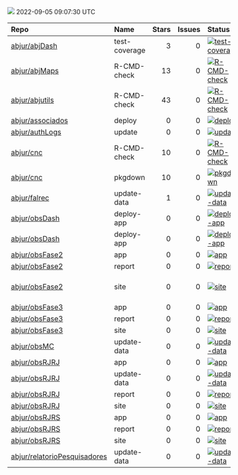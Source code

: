 ![](https://github.com/abjur/abjStatus/workflows/Render%20Status/badge.svg)
2022-09-05 09:07:30 UTC

| Repo                                                                            | Name          |  Stars|  Issues| Status                                                                                                                                                                     | Commit                                                                                                                                                                                       |
|:--------------------------------------------------------------------------------|:--------------|------:|-------:|:---------------------------------------------------------------------------------------------------------------------------------------------------------------------------|:---------------------------------------------------------------------------------------------------------------------------------------------------------------------------------------------|
| [abjur/abjDash](https://github.com/abjur/abjDash)                               | test-coverage |      3|       0| [![test-coverage](https://github.com/abjur/abjDash/workflows/test-coverage/badge.svg)](https://github.com/abjur/abjDash/actions/runs/1930316364)                           | <a href="https://github.com/abjur/abjDash/commit/2057105d2bfba6de4fdcb092897c1b309047fa91" title="Tira teste custom_lab">205710</a>                                                          |
| [abjur/abjMaps](https://github.com/abjur/abjMaps)                               | R-CMD-check   |     13|       0| [![R-CMD-check](https://github.com/abjur/abjMaps/workflows/R-CMD-check/badge.svg)](https://github.com/abjur/abjMaps/actions/runs/541182161)                                | <a href="https://github.com/abjur/abjMaps/commit/dd81683803861ac9692c637afd2bc07873daa9eb" title="build_site">dd8168</a>                                                                     |
| [abjur/abjutils](https://github.com/abjur/abjutils)                             | R-CMD-check   |     43|       0| [![R-CMD-check](https://github.com/abjur/abjutils/workflows/R-CMD-check/badge.svg)](https://github.com/abjur/abjutils/actions/runs/1779645783)                             | <a href="https://github.com/abjur/abjutils/commit/3f210f8e2567d4cd92a4b2300bc0692e5c55b920" title="Bump version">3f210f</a>                                                                  |
| [abjur/associados](https://github.com/abjur/associados)                         | deploy        |      0|       0| [![deploy](https://github.com/abjur/associados/workflows/deploy/badge.svg)](https://github.com/abjur/associados/actions/runs/1989734689)                                   | <a href="https://github.com/abjur/associados/commit/d136b44890fe809559c8cb45f4cfc69db8b1ec50" title="Merge pull request #1 from abjur/levantamentos">d136b4</a>                              |
| [abjur/authLogs](https://github.com/abjur/authLogs)                             | update        |      0|       0| [![update](https://github.com/abjur/authLogs/workflows/update/badge.svg)](https://github.com/abjur/authLogs/actions/runs/2990505706)                                       | <a href="https://github.com/abjur/authLogs/commit/de5ce58ceaa7150ac52cf17b45b9df71b628ec65" title="Update data">de5ce5</a>                                                                   |
| [abjur/cnc](https://github.com/abjur/cnc)                                       | R-CMD-check   |     10|       0| [![R-CMD-check](https://github.com/abjur/cnc/workflows/R-CMD-check/badge.svg)](https://github.com/abjur/cnc/actions/runs/2665598388)                                       | <a href="https://github.com/abjur/cnc/commit/6262db71b46c86696e2ed9134ef2eeddd0a28b64" title="extra pkg pkgdown">6262db</a>                                                                  |
| [abjur/cnc](https://github.com/abjur/cnc)                                       | pkgdown       |     10|       0| [![pkgdown](https://github.com/abjur/cnc/workflows/pkgdown/badge.svg)](https://github.com/abjur/cnc/actions/runs/2665598386)                                               | <a href="https://github.com/abjur/cnc/commit/6262db71b46c86696e2ed9134ef2eeddd0a28b64" title="extra pkg pkgdown">6262db</a>                                                                  |
| [abjur/falrec](https://github.com/abjur/falrec)                                 | update-data   |      1|       0| [![update-data](https://github.com/abjur/falrec/workflows/update-data/badge.svg)](https://github.com/abjur/falrec/actions/runs/2987022202)                                 | <a href="https://github.com/abjur/falrec/commit/11bec6ec468b09397aff2aa10d31cbc1863f5566" title="Update data">11bec6</a>                                                                     |
| [abjur/obsDash](https://github.com/abjur/obsDash)                               | deploy-app    |      0|       0| [![deploy-app](https://github.com/abjur/obsDash/workflows/deploy-app/badge.svg)](https://github.com/abjur/obsDash/actions/runs/2989046753)                                 | <a href="https://github.com/abjur/obsDash/commit/8cb0c07095f0606e3bf0fbc8038a9199ec0133f8" title="atualiza MC">8cb0c0</a>                                                                    |
| [abjur/obsDash](https://github.com/abjur/obsDash)                               | deploy-app    |      0|       0| [![deploy-app](https://github.com/abjur/obsDash/workflows/deploy-app/badge.svg)](https://github.com/abjur/obsDash/actions/runs/2054787464)                                 | <a href="https://github.com/abjur/obsDash/commit/8617e11ecf2742d7a92bcb480f540a989251ef9b" title="testando tirar o markdown daqui">8617e1</a>                                                |
| [abjur/obsFase2](https://github.com/abjur/obsFase2)                             | app           |      0|       0| [![app](https://github.com/abjur/obsFase2/workflows/app/badge.svg)](https://github.com/abjur/obsFase2/actions/runs/2652390783)                                             | <a href="https://github.com/abjur/obsFase2/commit/958d977b5a4a90c6806d3981567b8bed8a63a2a7" title="update app link and remove auth0">958d97</a>                                              |
| [abjur/obsFase2](https://github.com/abjur/obsFase2)                             | report        |      0|       0| [![report](https://github.com/abjur/obsFase2/workflows/report/badge.svg)](https://github.com/abjur/obsFase2/actions/runs/2652377724)                                       | <a href="https://github.com/abjur/obsFase2/commit/80f043668ab720ac97f5702c0ae070314d6303f8" title="pacote de dependencia errado">80f043</a>                                                  |
| [abjur/obsFase2](https://github.com/abjur/obsFase2)                             | site          |      0|       0| [![site](https://github.com/abjur/obsFase2/workflows/site/badge.svg)](https://github.com/abjur/obsFase2/actions/runs/2693314245)                                           | <a href="https://github.com/abjur/obsFase2/commit/001b63fc6b8e85d313d480a980e5107b87290291" title="add , "sans-serif"">001b63</a>                                                            |
| [abjur/obsFase3](https://github.com/abjur/obsFase3)                             | app           |      0|       0| [![app](https://github.com/abjur/obsFase3/workflows/app/badge.svg)](https://github.com/abjur/obsFase3/actions/runs/2186616925)                                             | <a href="https://github.com/abjur/obsFase3/commit/0b798c4ccec3181ea9825f09304e234e87d06302" title="malformed gh action">0b798c</a>                                                           |
| [abjur/obsFase3](https://github.com/abjur/obsFase3)                             | report        |      0|       0| [![report](https://github.com/abjur/obsFase3/workflows/report/badge.svg)](https://github.com/abjur/obsFase3/actions/runs/2340108973)                                       | <a href="https://github.com/abjur/obsFase3/commit/9d540cc733084e42832918edc8c35716d2e0bf85" title="Update data">9d540c</a>                                                                   |
| [abjur/obsFase3](https://github.com/abjur/obsFase3)                             | site          |      0|       0| [![site](https://github.com/abjur/obsFase3/workflows/site/badge.svg)](https://github.com/abjur/obsFase3/actions/runs/2340253444)                                           | <a href="https://github.com/abjur/obsFase3/commit/9d540cc733084e42832918edc8c35716d2e0bf85" title="Update data">9d540c</a>                                                                   |
| [abjur/obsMC](https://github.com/abjur/obsMC)                                   | update-data   |      0|       0| [![update-data](https://github.com/abjur/obsMC/workflows/update-data/badge.svg)](https://github.com/abjur/obsMC/actions/runs/2969102438)                                   | <a href="https://github.com/abjur/obsMC/commit/2d1f443036de1321396d03f26830d3827f6028ca" title="fazendo a base de mandatos de conselheiro por data e as visualizações dessa base">2d1f44</a> |
| [abjur/obsRJRJ](https://github.com/abjur/obsRJRJ)                               | app           |      0|       0| [![app](https://github.com/abjur/obsRJRJ/workflows/app/badge.svg)](https://github.com/abjur/obsRJRJ/actions/runs/2616460610)                                               | <a href="https://github.com/abjur/obsRJRJ/commit/064cd54e130faf09811ca56a482bb441c94f8678" title="estrutura simplificada de update app">064cd5</a>                                           |
| [abjur/obsRJRJ](https://github.com/abjur/obsRJRJ)                               | update-data   |      0|       0| [![update-data](https://github.com/abjur/obsRJRJ/workflows/update-data/badge.svg)](https://github.com/abjur/obsRJRJ/actions/runs/2665338147)                               | <a href="https://github.com/abjur/obsRJRJ/commit/eab5ca98874001fbe698acb84acf56c5cb3d0620" title="use ubuntu latest">eab5ca</a>                                                              |
| [abjur/obsRJRJ](https://github.com/abjur/obsRJRJ)                               | report        |      0|       0| [![report](https://github.com/abjur/obsRJRJ/workflows/report/badge.svg)](https://github.com/abjur/obsRJRJ/actions/runs/2617599128)                                         | <a href="https://github.com/abjur/obsRJRJ/commit/271d98d92d3b139efbf6a468ef4d31c5762f6f34" title="docs relatorio">271d98</a>                                                                 |
| [abjur/obsRJRJ](https://github.com/abjur/obsRJRJ)                               | site          |      0|       0| [![site](https://github.com/abjur/obsRJRJ/workflows/site/badge.svg)](https://github.com/abjur/obsRJRJ/actions/runs/2693253086)                                             | <a href="https://github.com/abjur/obsRJRJ/commit/3813f309a75375475cb440a07c741b07eb928bc7" title="serifa">3813f3</a>                                                                         |
| [abjur/obsRJRS](https://github.com/abjur/obsRJRS)                               | app           |      0|       0| [![app](https://github.com/abjur/obsRJRS/workflows/app/badge.svg)](https://github.com/abjur/obsRJRS/actions/runs/2455247164)                                               | <a href="https://github.com/abjur/obsRJRS/commit/eaf476567558d95ba75d3d3b647e014ddf7ed590" title="Update app.yaml">eaf476</a>                                                                |
| [abjur/obsRJRS](https://github.com/abjur/obsRJRS)                               | report        |      0|       0| [![report](https://github.com/abjur/obsRJRS/workflows/report/badge.svg)](https://github.com/abjur/obsRJRS/actions/runs/2912378454)                                         | <a href="https://github.com/abjur/obsRJRS/commit/b45ddccaf924ad119e68e9622079e11ca8ff2534" title="update infos dos patrocinadores">b45ddc</a>                                                |
| [abjur/obsRJRS](https://github.com/abjur/obsRJRS)                               | site          |      0|       0| [![site](https://github.com/abjur/obsRJRS/workflows/site/badge.svg)](https://github.com/abjur/obsRJRS/actions/runs/2912329985)                                             | <a href="https://github.com/abjur/obsRJRS/commit/b45ddccaf924ad119e68e9622079e11ca8ff2534" title="update infos dos patrocinadores">b45ddc</a>                                                |
| [abjur/relatorioPesquisadores](https://github.com/abjur/relatorioPesquisadores) | update-data   |      0|       0| [![update-data](https://github.com/abjur/relatorioPesquisadores/workflows/update-data/badge.svg)](https://github.com/abjur/relatorioPesquisadores/actions/runs/2991641491) | <a href="https://github.com/abjur/relatorioPesquisadores/commit/b65777e4bf24c9b077ff45537199a90553866d4b" title="add workflow_dispatch">b65777</a>                                           |


